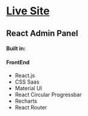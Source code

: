 <h1><a href="https://react-admin-exm.netlify.app/"> Live Site </a></h1>

<h2>React Admin Panel </h2>

<h4>Built in:</h4>
<h4>FrontEnd</h4>
<ul>
<li>React.js</li>
<li>CSS Saas</li>
<li>Material UI</li>
<li>React Circular Progressbar</li>
<li>Recharts</li>
<li>React Router</li>
</ul>
